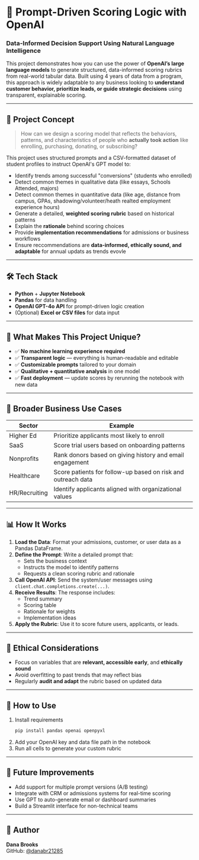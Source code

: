 # 🎯 Prompt-Driven Scoring Logic with OpenAI
### Data-Informed Decision Support Using Natural Language Intelligence

This project demonstrates how you can use the power of **OpenAI’s large language models** to generate structured, data-informed scoring rubrics from real-world tabular data. Built using 4 years of data from a program, this approach is widely adaptable to any business looking to **understand customer behavior, prioritize leads, or guide strategic decisions** using transparent, explainable scoring.

---

## 🧠 Project Concept

> How can we design a scoring model that reflects the behaviors, patterns, and characteristics of people who **actually took action** like enrolling, purchasing, donating, or subscribing?

This project uses structured prompts and a CSV-formatted dataset of student profiles to instruct OpenAI's GPT model to:

- Identify trends among successful "conversions" (students who enrolled)
- Detect common themes in qualitative data (like essays, Schools Attended, majors)
- Detect common themes in quantitative data (like age, distance from campus, GPAs, shadowing/volunteer/heath realted employment experience hours)
- Generate a detailed, **weighted scoring rubric** based on historical patterns
- Explain the **rationale** behind scoring choices
- Provide **implementation recommendations** for admissions or business workflows
- Ensure reccommendations are **data-informed, ethically sound, and adaptable** for annual updats as trends evovle 
---

## 🛠️ Tech Stack

- **Python** + **Jupyter Notebook**
- **Pandas** for data handling
- **OpenAI GPT-4o API** for prompt-driven logic creation
- (Optional) **Excel or CSV files** for data input

---

## 🧩 What Makes This Project Unique?

- ✅ **No machine learning experience required**
- ✅ **Transparent logic** — everything is human-readable and editable
- ✅ **Customizable prompts** tailored to your domain
- ✅ **Qualitative + quantitative analysis** in one model
- ✅ **Fast deployment** — update scores by rerunning the notebook with new data

---

## 💼 Broader Business Use Cases

| Sector | Example |
|--------|---------|
| Higher Ed | Prioritize applicants most likely to enroll |
| SaaS | Score trial users based on onboarding patterns |
| Nonprofits | Rank donors based on giving history and email engagement |
| Healthcare | Score patients for follow-up based on risk and outreach data |
| HR/Recruiting | Identify applicants aligned with organizational values |

---

## 📊 How It Works

1. **Load the Data**: Format your admissions, customer, or user data as a Pandas DataFrame.
2. **Define the Prompt**: Write a detailed prompt that:
   - Sets the business context
   - Instructs the model to identify patterns
   - Requests a clean scoring rubric and rationale
3. **Call OpenAI API**: Send the system/user messages using `client.chat.completions.create(...)`.
4. **Receive Results**: The response includes:
   - Trend summary
   - Scoring table
   - Rationale for weights
   - Implementation ideas
5. **Apply the Rubric**: Use it to score future users, applicants, or leads.

---

## 🔐 Ethical Considerations

- Focus on variables that are **relevant, accessible early**, and **ethically sound**  
- Avoid overfitting to past trends that may reflect bias  
- Regularly **audit and adapt** the rubric based on updated data

---

## 🚀 How to Use

1. Install requirements  
   ```bash
   pip install pandas openai openpyxl
   ```
2. Add your OpenAI key and data file path in the notebook
3. Run all cells to generate your custom rubric

---

## 🔮 Future Improvements

- Add support for multiple prompt versions (A/B testing)
- Integrate with CRM or admissions systems for real-time scoring
- Use GPT to auto-generate email or dashboard summaries
- Build a Streamlit interface for non-technical teams

---

## 👤 Author

**Dana Brooks**    
GitHub: [@danabr21285](https://github.com/danabr21285)
